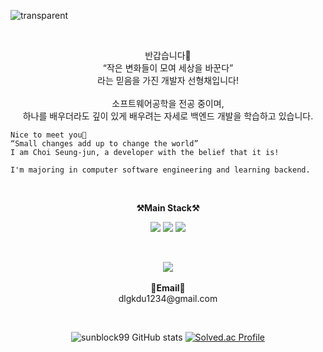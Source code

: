 

![transparent](https://capsule-render.vercel.app/api?type=transparent&fontColor=703ee5&text=sunblock99's%20GitHub%20&height=150&fontSize=60&desc=Welcome!&descAlignY=75&descAlign=60)

   
<br>

<p align="center">
    반갑습니다👐 <br>
    “작은 변화들이 모여 세상을 바꾼다” <br>
    라는 믿음을 가진 개발자 선형채입니다! <br><br>
    소프트웨어공학을 전공 중이며, <br>
    하나를 배우더라도 깊이 있게 배우려는 자세로 백엔드 개발을 학습하고 있습니다.

    Nice to meet you👐
    “Small changes add up to change the world”
    I am Choi Seung-jun, a developer with the belief that it is!

    I'm majoring in computer software engineering and learning backend.
</p>

<br>

<p align="center">
    <Strong>⚒️Main Stack⚒️</Strong><br>
</p>

<p align="center" display="inline-block">
    <img src="https://img.shields.io/badge/JAVA-007396?style=for-the-badge&logo=java&logoColor=white"> 
    <img src="https://img.shields.io/badge/SpringBoot-6DB33F?style=for-the-badge&logo=SpringBoot&logoColor=white">
    <img src="https://img.shields.io/badge/AWS-232F3E?style=for-the-badge&logo=Amazon AWS&logoColor=white">
</p>

<br>
<p align="center">
   <a href="https://hits.seeyoufarm.com"><img src="https://hits.seeyoufarm.com/api/count/incr/badge.svg?url=https%3A%2F%2Fgithub.com%2FPgmJun%2Fhit-counter&count_bg=%2379C83D&title_bg=%23555555&icon=&icon_color=%23E7E7E7&title=hits&edge_flat=false"/></a>
<br><br>
<Strong>📧Email📧</Strong><br>dlgkdu1234@gmail.com<br>

</p>

<br>

<div align="center">
    
![sunblock99 GitHub stats](https://github-readme-stats.vercel.app/api?username=sunblock99&show_icons=true&theme=transparent)
[![Solved.ac Profile](http://mazassumnida.wtf/api/v2/generate_badge?boj=sunblock99)](https://solved.ac/sunblock99/)
    
</div>
